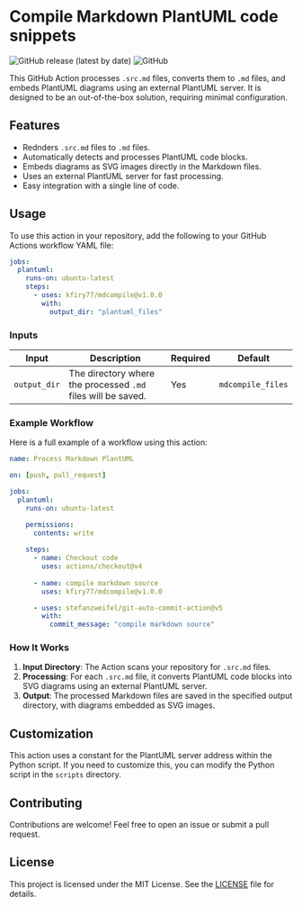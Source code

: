 # Compile Markdown PlantUML code snippets 

![GitHub release (latest by date)](https://img.shields.io/github/v/release/kfiry77/mdcompile)
![GitHub](https://img.shields.io/github/license/kfiry77/mdcompile)

This GitHub Action processes `.src.md` files, converts them to `.md` files, and embeds PlantUML diagrams using an external PlantUML server. It is designed to be an out-of-the-box solution, requiring minimal configuration.

## Features

- Rednders `.src.md` files to `.md` files.
- Automatically detects and processes PlantUML code blocks.
- Embeds diagrams as SVG images directly in the Markdown files.
- Uses an external PlantUML server for fast processing.
- Easy integration with a single line of code.

## Usage

To use this action in your repository, add the following to your GitHub Actions workflow YAML file:

```yaml
jobs:
  plantuml:
    runs-on: ubuntu-latest
    steps:
      - uses: kfiry77/mdcompile@v1.0.0
        with:
          output_dir: "plantuml_files"
```

### Inputs

| Input        | Description                                                     | Required | Default         |
|--------------|-----------------------------------------------------------------|----------|-----------------|
| `output_dir` | The directory where the processed `.md` files will be saved.    | Yes      | `mdcompile_files` |

### Example Workflow

Here is a full example of a workflow using this action:

```yaml
name: Process Markdown PlantUML

on: [push, pull_request]

jobs:
  plantuml:
    runs-on: ubuntu-latest

    permissions:
      contents: write
      
    steps:
      - name: Checkout code
        uses: actions/checkout@v4
      
      - name: compile markdown source
        uses: kfiry77/mdcompile@v1.0.0

      - uses: stefanzweifel/git-auto-commit-action@v5
        with:
          commit_message: "compile markdown source"  
```


### How It Works

1. **Input Directory**: The Action scans your repository for `.src.md` files.
2. **Processing**: For each `.src.md` file, it converts PlantUML code blocks into SVG diagrams using an external PlantUML server.
3. **Output**: The processed Markdown files are saved in the specified output directory, with diagrams embedded as SVG images.

## Customization

This action uses a constant for the PlantUML server address within the Python script. If you need to customize this, you can modify the Python script in the `scripts` directory.

## Contributing

Contributions are welcome! Feel free to open an issue or submit a pull request.

## License

This project is licensed under the MIT License. See the [LICENSE](LICENSE) file for details.
